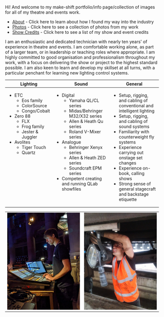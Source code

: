 Hi! And welcome to my make-shift portfolio/info page/collection of images for all of my theatre and events work.

- [About](https://github.com/lucadavies/Technician/wiki/About) - Click here to learn about how I found my way into the industry
- [Photos](https://github.com/lucadavies/Technician/wiki/Photos) - Click here to see a collection of photos from my work
- [Show Credits](https://github.com/lucadavies/Technician/wiki/Show-Credits) - Click here to see a list of my show and event credits

I am an enthusiastic and dedicated technician with nearly ten years' of experience in theatre and events. I am comfortable working alone, as part of a larger team, or in leadership or teaching roles where appropriate. I am highly committed to good organisation and professionalism throughout my work, with a focus on delivering the show or project to the highest standard possible. I am also keen to learn and develop my skillset at all turns, with a particular penchant for learning new lighting control systems.
<table>
  <th>
        Lighting
  </th>
  <th>
        Sound
  </th>
  <th>
        General
  </th>
  <tbody>
    <tr valign="top">
      <td>
        <ul>
          <li>ETC
            <ul>
              <li>Eos family</li>
              <li>ColorSource</li>
              <li>Congo/Cobalt</li>
            </ul>
          </li>
          <li>Zero 88
            <ul>
              <li>FLX</li>
              <li>Frog family</li>
              <li>Jester & Juggler</li>
            </ul>
          </li>
          <li>Avolites
            <ul>
              <li>Tiger Touch</li>
              <li>Quartz</li>
            </ul>
          </li>
        </ul>
      </td>
      <td>
        <ul>
          <li>Digital
            <ul>
              <li>Yamaha QL/CL series</li>
              <li>Midas/Behringer M32/X32 series</li>
              <li>Allen & Heath Qu series</li>
              <li>Roland V-Mixer series</li>
            </ul>
          </li>
          <li>Analogue
            <ul>
              <li>Behringer Xenyx series</li>
              <li>Allen & Heath ZED series</li>
              <li>Soundcraft EPM series</li>
            </ul>
          </li>
          <li>Competent creating and running QLab showfiles</li>
        <ul>
      </td>
      <td>
        <ul>
          <li>Setup, rigging, and cabling of conventional and intelligent lighting</li>
          <li>Setup, rigging, and cabling of sound systems</li>
          <li>Familiarity with counterweight fly systems</li>
          <li>Experience carrying out onstage set changes</li>
          <li>Experience on-book, calling shows</li>
          <li>Strong sense of general stagecraft and backstage etiquette</li>
        </ul>
      </td>
    </tr>
  </tbody>
</table>

<table align="center">
  <tr>
    <td width="300">
      <img src="https://github.com/lucadavies/Technician/blob/main/Images/Fringe-4.jpg" alt="Luca experimenting with a Grand MA console." width="*"/>
    </td>
    <td width="300">
      <img src="https://github.com/lucadavies/Technician/blob/main/Images/Trains-3.jpg" alt="Luca rigging a lantern to the underside of a railway carriage." width="*"/>
    </td>
  </tr>
</table>
